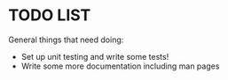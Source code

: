 TODO LIST
=========

General things that need doing:

  * Set up unit testing and write some tests!
  * Write some more documentation including man pages

<!-- vim: set ft=markdown : -->
